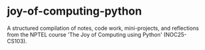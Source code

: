 # joy-of-computing-python
A structured compilation of notes, code work, mini-projects, and reflections from the NPTEL course 'The Joy of Computing using Python' (NOC25-CS103).
